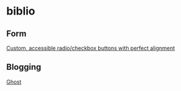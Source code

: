 # biblio

## Form

[Custom, accessible radio/checkbox buttons with perfect alignment](https://codyhouse.co/blog/post/custom-accessible-radio-checkbox-buttons-vertical-alignment)

## Blogging 

[ Ghost ](https://ghost.org/)